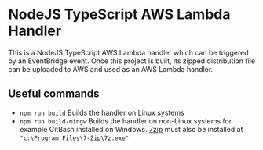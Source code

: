 # NodeJS TypeScript AWS Lambda Handler

This is a NodeJS TypeScript AWS Lambda handler which can be triggered by an EventBridge event. Once this project is built, its zipped distribution file can be uploaded to AWS and used as an AWS Lambda handler.

## Useful commands

- `npm run build` Builds the handler on Linux systems
- `npm run build-mingw` Builds the handler on non-Linux systems for example GitBash installed on Windows. [7zip](https://www.7-zip.org/) must also be installed at `"c:\Program Files\7-Zip\7z.exe"`
